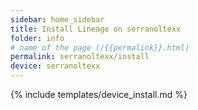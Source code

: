 ```yaml
---
sidebar: home_sidebar
title: Install Lineage on serranoltexx
folder: info
# name of the page (/{{permalink}}.html)
permalink: serranoltexx/install
device: serranoltexx
---
```

{% include templates/device_install.md %}
